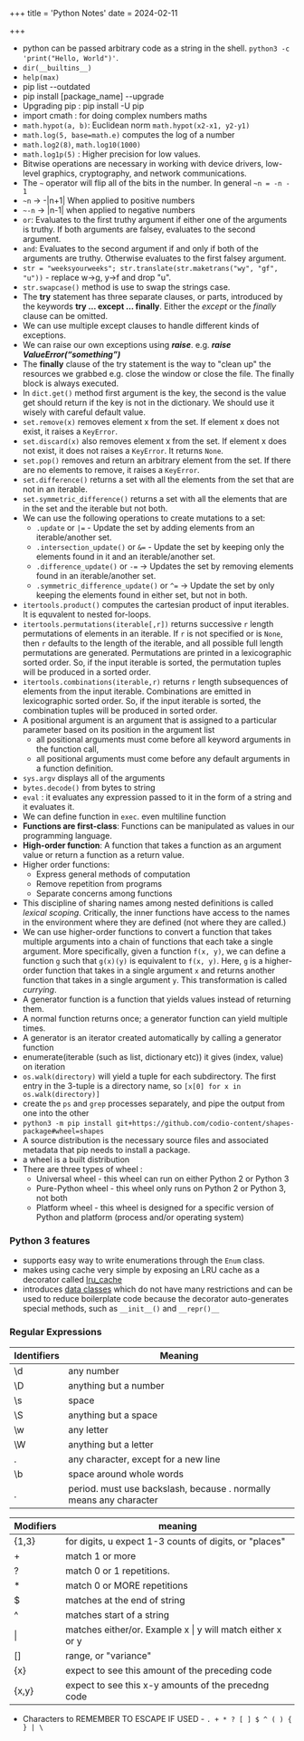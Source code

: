 +++
title = 'Python Notes'
date = 2024-02-11

+++

- python can be passed arbitrary code as a string in the shell. `python3 -c 'print("Hello, World")'`.
- `dir(__builtins__)`
- `help(max)`
- pip list --outdated
- pip install [package_name] --upgrade
- Upgrading pip : pip install -U pip
- import cmath : for doing complex numbers maths
- `math.hypot(a, b)`: Euclidean norm `math.hypot(x2-x1, y2-y1)`
- `math.log(5, base=math.e)` computes the log of a number
- `math.log2(8)`, `math.log10(1000)`
- `math.log1p(5)` : Higher precision for low values.
- Bitwise operations are necessary in working with device drivers, low-level graphics, cryptography, and network communications.
- The `~` operator will flip all of the bits in the number. In general `~n = -n - 1`
- `~n` -> -|n+1| When applied to positive numbers
- `~-n` -> |n-1| when applied to negative numbers
- `or`: Evaluates to the first truthy argument if either one of the arguments is truthy. If both arguments are falsey, evaluates to the second argument.
- `and`: Evaluates to the second argument if and only if both of the arguments are truthy. Otherwise evaluates to the first falsey argument.
- `str = "weeksyourweeks"; str.translate(str.maketrans("wy", "gf", "u"))` - replace w->g, y->f and drop "u".
- `str.swapcase()` method is use to swap the strings case.
- The **try** statement has three separate clauses, or parts, introduced by the keywords **try … except … finally**. Either the _except_ or the _finally_ clause can be omitted.
- We can use multiple except clauses to handle different kinds of exceptions.
- We can raise our own exceptions using **_raise_**. e.g. **_raise ValueError(“something”)_**
- The **finally** clause of the try statement is the way to "clean up" the resources we grabbed e.g. close the window or close the file. The finally block is always executed.
- In `dict.get()` method first argument is the key, the second is the value get should return if the key is not in the dictionary. We should use it wisely with careful default value.
- `set.remove(x)` removes element x from the set. If element x does not exist, it raises a `KeyError`.
- `set.discard(x)` also removes element x from the set. If element x does not exist, it does not raises a `KeyError`. It returns `None`.
- `set.pop()` removes and return an arbitrary element from the set. If there are no elements to remove, it raises a `KeyError`.
- `set.difference()` returns a set with all the elements from the set that are not in an iterable.
- `set.symmetric_difference()` returns a set with all the elements that are in the set and the iterable but not both.
- We can use the following operations to create mutations to a set:
  - `.update` or `|=` - Update the set by adding elements from an iterable/another set.
  - `.intersection_update()` or `&=` - Update the set by keeping only the elements found in it and an iterable/another set.
  - `.difference_update()` or `-=` -> Updates the set by removing elements found in an iterable/another set.
  - `.symmetric_difference_update()` or `^=` -> Update the set by only keeping the elements found in either set, but not in both.
- `itertools.product()` computes the cartesian product of input iterables. It is equvalent to nested for-loops.
- `itertools.permutations(iterable[,r])` returns successive `r` length permutations of elements in an iterable. If `r` is not specified or is `None`, then `r` defaults to the length of the iterable, and all possible full length permutations are generated. Permutations are printed in a lexicographic sorted order. So, if the input iterable is sorted, the permutation tuples will be produced in a sorted order.
- `itertools.combinations(iterable,r)` returns `r` length subsequences of elements from the input iterable. Combinations are emitted in lexicographic sorted order. So, if the input iterable is sorted, the combination tuples will be produced in sorted order.
- A positional argument is an argument that is assigned to a particular parameter based on its position in the argument list
  - all positional arguments must come before all keyword arguments in the function call,
  - all positional arguments must come before any default arguments in a function definition.
- `sys.argv` displays all of the arguments
- `bytes.decode()` from bytes to string
- `eval` : it evaluates any expression passed to it in the form of a string and it evaluates it.
- We can define function in `exec`. even multiline function
- **Functions are first-class**: Functions can be manipulated as values in our programming language.
- **High-order function**: A function that takes a function as an argument value or return a function as a return value.
- Higher order functions:
  - Express general methods of computation
  - Remove repetition from programs
  - Separate concerns among functions
- This discipline of sharing names among nested definitions is called _lexical scoping_. Critically, the inner functions have access to the names in the environment where they are defined (not where they are called.)
- We can use higher-order functions to convert a function that takes multiple arguments into a chain of functions that each take a single argument. More specifically, given a function `f(x, y)`, we can define a function `g` such that `g(x)(y)` is equivalent to `f(x, y)`. Here, `g` is a higher-order function that takes in a single argument `x` and returns another function that takes in a single argument `y`. This transformation is called _currying_.
- A generator function is a function that yields values instead of returning them.
- A normal function returns once; a generator function can yield multiple times.
- A generator is an iterator created automatically by calling a generator function
- enumerate(iterable (such as list, dictionary etc)) it gives (index, value) on iteration
- `os.walk(directory)` will yield a tuple for each subdirectory. The first entry in the 3-tuple is a directory name, so `[x[0] for x in os.walk(directory)]`
- create the `ps` and `grep` processes separately, and pipe the output from one into the other
- `python3 -m pip install git+https://github.com/codio-content/shapes-package#wheel=shapes`
- A source distribution is the necessary source files and associated metadata that pip needs to install a package.
- a wheel is a built distribution
- There are three types of wheel :
  - Universal wheel - this wheel can run on either Python 2 or Python 3
  - Pure-Python wheel - this wheel only runs on Python 2 or Python 3, not both
  - Platform wheel - this wheel is designed for a specific version of Python and platform (process and/or operating system)

### Python 3 features

- supports easy way to write enumerations through the `Enum` class.
- makes using cache very simple by exposing an LRU cache as a decorator called [lru_cache](https://docs.python.org/3/library/functools.html#functools.lru_cache)
- introduces [data classes](https://docs.python.org/3/library/dataclasses.html) which do not have many restrictions and can be used to reduce boilerplate code because the decorator auto-generates special methods, such as `__init__()` and `__repr()__`

### Regular Expressions

| Identifiers | Meaning                                                             |
| ----------- | ------------------------------------------------------------------- |
| \d          | any number                                                          |
| \D          | anything but a number                                               |
| \s          | space                                                               |
| \S          | anything but a space                                                |
| \w          | any letter                                                          |
| \W          | anything but a letter                                               |
| .           | any character, except for a new line                                |
| \b          | space around whole words                                            |
| \.          | period. must use backslash, because . normally means any character  |

| Modifiers | meaning                                                    |
| --------- | ---------------------------------------------------------- |
| {1,3}     | for digits, u expect 1-3 counts of digits, or "places"     |
| +         | match 1 or more                                            |
| ?         | match 0 or 1 repetitions.                                  |
| *         | match 0 or MORE repetitions                                |
| $         | matches at the end of string                               |
| ^         | matches start of a string                                  |
| \|        | matches either/or. Example x \| y will match either x or y |
| []        | range, or "variance"                                       |
| {x}       | expect to see this amount of the preceding code            |
| {x,y}     | expect to see this x-y amounts of the precedng code        |

- Characters to REMEMBER TO ESCAPE IF USED - `. + * ? [ ] $ ^ ( ) { } | \`
